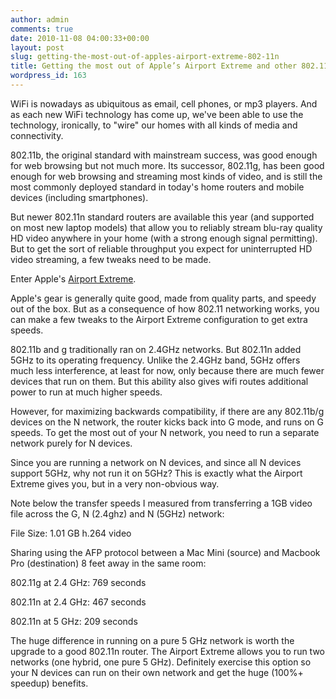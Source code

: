 ```yaml
---
author: admin
comments: true
date: 2010-11-08 04:00:33+00:00
layout: post
slug: getting-the-most-out-of-apples-airport-extreme-802-11n
title: Getting the most out of Apple’s Airport Extreme and other 802.11n routers
wordpress_id: 163
---
```


WiFi is nowadays as ubiquitous as email, cell phones, or mp3 players. And as each new WiFi technology has come up, we've been able to use the technology, ironically, to "wire" our homes with all kinds of media and connectivity.

802.11b, the original standard with mainstream success, was good enough for web browsing but not much more. Its successor, 802.11g, has been good enough for web browsing and streaming most kinds of video, and is still the most commonly deployed standard in today's home routers and mobile devices (including smartphones).

But newer 802.11n standard routers are available this year (and supported on most new laptop models) that allow you to reliably stream blu-ray quality HD video anywhere in your home (with a strong enough signal permitting). But to get the sort of reliable throughput you expect for uninterrupted HD video streaming, a few tweaks need to be made.

Enter Apple's [Airport Extreme](http://www.apple.com/airportextreme/).

Apple's gear is generally quite good, made from quality parts, and speedy out of the box. But as a consequence of how 802.11 networking works, you can make a few tweaks to the Airport Extreme configuration to get extra speeds.

802.11b and g traditionally ran on 2.4GHz networks. But 802.11n added 5GHz to its operating frequency. Unlike the 2.4GHz band, 5GHz offers much less interference, at least for now, only because there are much fewer devices that run on them. But this ability also gives wifi routes additional power to run at much higher speeds.

However, for maximizing backwards compatibility, if there are any 802.11b/g devices on the N network, the router kicks back into G mode, and runs on G speeds. To get the most out of your N network, you need to run a separate network purely for N devices.

Since you are running a network on N devices, and since all N devices support 5GHz, why not run it on 5GHz? This is exactly what the Airport Extreme gives you, but in a very non-obvious way.

Note below the transfer speeds I measured from transferring a 1GB video file across the G, N (2.4ghz) and N (5GHz) network:

File Size: 1.01 GB h.264 video

Sharing using the AFP protocol between a Mac Mini (source) and Macbook Pro (destination) 8 feet away in the same room:

802.11g at 2.4 GHz: 769 seconds

802.11n at 2.4 GHz: 467 seconds

802.11n at 5 GHz: 209 seconds

The huge difference in running on a pure 5 GHz network is worth the upgrade to a good 802.11n router. The Airport Extreme allows you to run two networks (one hybrid, one pure 5 GHz). Definitely exercise this option so your N devices can run on their own network and get the huge (100%+ speedup) benefits.

